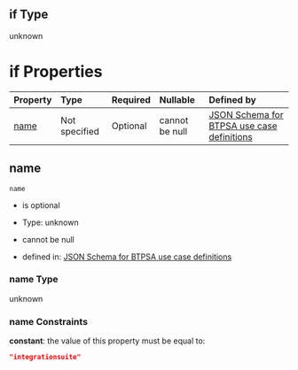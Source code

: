 ## if Type

unknown

# if Properties

| Property      | Type          | Required | Nullable       | Defined by                                                                                                                                                                                                        |
| :------------ | :------------ | :------- | :------------- | :---------------------------------------------------------------------------------------------------------------------------------------------------------------------------------------------------------------- |
| [name](#name) | Not specified | Optional | cannot be null | [JSON Schema for BTPSA use case definitions](btpsa-usecase-properties-services-items-allof-2-then-allof-25-if-properties-name.md "undefined#/properties/services/items/allOf/2/then/allOf/25/if/properties/name") |

## name



`name`

*   is optional

*   Type: unknown

*   cannot be null

*   defined in: [JSON Schema for BTPSA use case definitions](btpsa-usecase-properties-services-items-allof-2-then-allof-25-if-properties-name.md "undefined#/properties/services/items/allOf/2/then/allOf/25/if/properties/name")

### name Type

unknown

### name Constraints

**constant**: the value of this property must be equal to:

```json
"integrationsuite"
```
